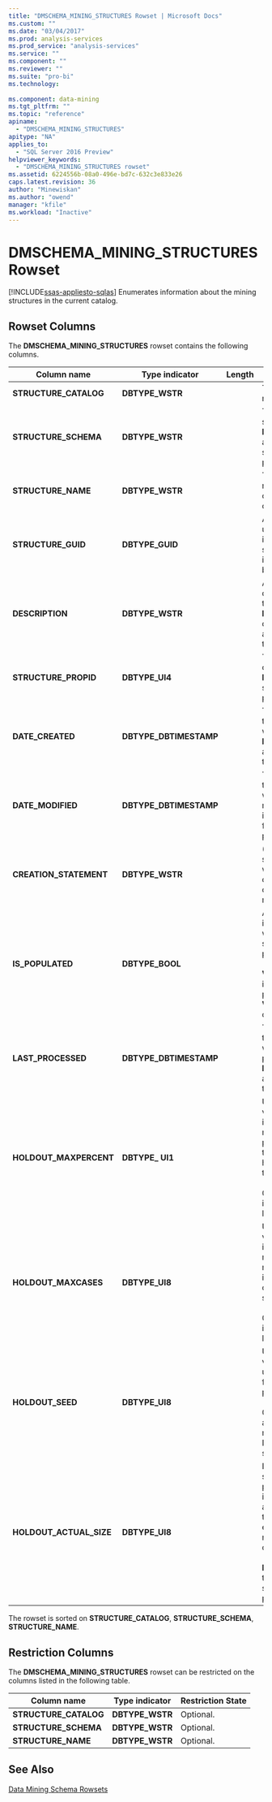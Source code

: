 ```yaml
---
title: "DMSCHEMA_MINING_STRUCTURES Rowset | Microsoft Docs"
ms.custom: ""
ms.date: "03/04/2017"
ms.prod: analysis-services
ms.prod_service: "analysis-services"
ms.service: ""
ms.component: ""
ms.reviewer: ""
ms.suite: "pro-bi"
ms.technology: 
  
ms.component: data-mining
ms.tgt_pltfrm: ""
ms.topic: "reference"
apiname: 
  - "DMSCHEMA_MINING_STRUCTURES"
apitype: "NA"
applies_to: 
  - "SQL Server 2016 Preview"
helpviewer_keywords: 
  - "DMSCHEMA_MINING_STRUCTURES rowset"
ms.assetid: 6224556b-08a0-496e-bd7c-632c3e833e26
caps.latest.revision: 36
author: "Minewiskan"
ms.author: "owend"
manager: "kfile"
ms.workload: "Inactive"
---
```

# DMSCHEMA_MINING_STRUCTURES Rowset
[!INCLUDE[ssas-appliesto-sqlas](../../../includes/ssas-appliesto-sqlas.md)]
  Enumerates information about the mining structures in the current catalog.  
  
## Rowset Columns  
 The **DMSCHEMA_MINING_STRUCTURES** rowset contains the following columns.  
  
|Column name|Type indicator|Length|Description|  
|-----------------|--------------------|------------|-----------------|  
|**STRUCTURE_CATALOG**|**DBTYPE_WSTR**||The catalog name.|  
|**STRUCTURE_SCHEMA**|**DBTYPE_WSTR**||The unqualified schema name. **NULL** if schemas are not supported by the provider.|  
|**STRUCTURE_NAME**|**DBTYPE_WSTR**||The structure name. This column cannot contain **NULL**.|  
|**STRUCTURE_GUID**|**DBTYPE_GUID**||A GUID that uniquely identifies the structure. **NULL** if not supported by the provider.|  
|**DESCRIPTION**|**DBTYPE_WSTR**||A concise description of the structure. **NULL** if no description is associated with the structure.|  
|**STRUCTURE_PROPID**|**DBTYPE_UI4**||The property ID of the structure. **NULL** if not supported by the provider.|  
|**DATE_CREATED**|**DBTYPE_DBTIMESTAMP**||The date when the structure was created. **NULL** if not available from the provider.|  
|**DATE_MODIFIED**|**DBTYPE_DBTIMESTAMP**||The date when the structure was last modified. **NULL** if not available from the provider.|  
|**CREATION_STATEMENT**|**DBTYPE_WSTR**||(Optional) The statement that was used to create the original data mining model.|  
|**IS_POPULATED**|**DBTYPE_BOOL**||A Boolean that indicates whether the structure is populated.<br /><br /> **VARIANT_TRUE** if the structure is populated; **VARIANT_FALSE** otherwise.|  
|**LAST_PROCESSED**|**DBTYPE_DBTIMESTAMP**||The date when the structure was last processed. **NULL** if not available from the provider.|  
|**HOLDOUT_MAXPERCENT**|**DBTYPE_ UI1**||User-specified value that indicates the maximum percentage of the input cases held out as the test set.<br /><br /> 0 or **NULL** indicates no limit.|  
|**HOLDOUT_MAXCASES**|**DBTYPE_UI8**||User-specified value that indicates the maximum number of the input cases held out as the test set.<br /><br /> 0 or **NULL** indicates no limit.|  
|**HOLDOUT_SEED**|**DBTYPE_UI8**||User-specified value that is used as the seed for repeatable partitioning.<br /><br /> 0 indicates that a hash of the mining structure ID is used as the seed.|  
|**HOLDOUT_ACTUAL_SIZE**|**DBTYPE_UI8**||If the mining structure is processed, this indicates the actual size of the test data set, expressed in number of cases.<br /><br /> **NULL** indicates that the mining structure is not processed.|  
  
 The rowset is sorted on **STRUCTURE_CATALOG**, **STRUCTURE_SCHEMA**, **STRUCTURE_NAME**.  
  
## Restriction Columns  
 The **DMSCHEMA_MINING_STRUCTURES** rowset can be restricted on the columns listed in the following table.  
  
|Column name|Type indicator|Restriction State|  
|-----------------|--------------------|-----------------------|  
|**STRUCTURE_CATALOG**|**DBTYPE_WSTR**|Optional.|  
|**STRUCTURE_SCHEMA**|**DBTYPE_WSTR**|Optional.|  
|**STRUCTURE_NAME**|**DBTYPE_WSTR**|Optional.|  
  
## See Also  
 [Data Mining Schema Rowsets](../../../analysis-services/schema-rowsets/data-mining/data-mining-schema-rowsets.md)  
  
  
